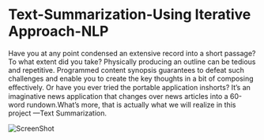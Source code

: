 # Text-Summarization-Using Iterative Approach-NLP

Have you at any point condensed an extensive record into a short passage? To what extent did you take? Physically producing an outline can be tedious and repetitive. Programmed content synopsis guarantees to defeat such challenges and enable you to create the key thoughts in a bit of composing eﬀectively. Or have you ever tried the portable application inshorts? It’s an imaginative news application that changes over news articles into a 60-word rundown.What’s more, that is actually what we will realize in this project —Text Summarization.

![ScreenShot](https://raw.github.com/harshdarji23/Text-Summarization-Using-Iterative-Approach-NLP/blob/master/download%20(1).jpg)

